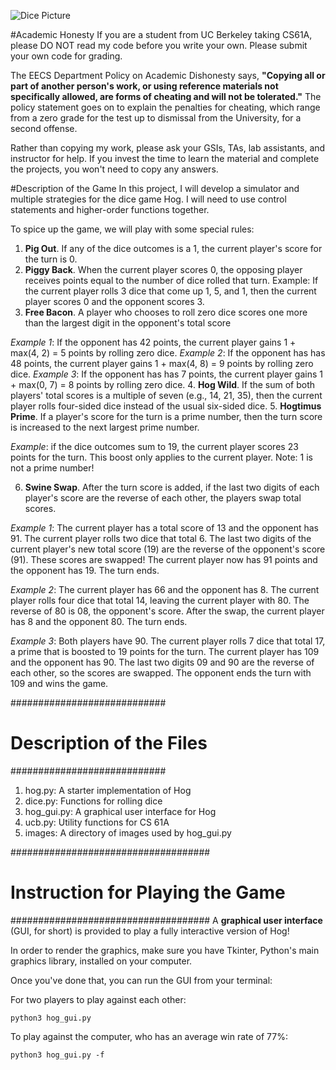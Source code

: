 ![Dice Picture](http://tugan0329.bitbucket.org/imgs/github/cs61a-hog.png)

#Academic Honesty
If you are a student from UC Berkeley taking CS61A, please DO NOT read my code before you write your own.
Please submit your own code for grading.

The EECS Department Policy on Academic Dishonesty says, **"Copying all or part of another person's work, or using reference materials not specifically allowed, are forms of cheating and will not be tolerated."** 
The policy statement goes on to explain the penalties for cheating, which range from a zero grade for the test up to dismissal from the University, for a second offense.

Rather than copying my work, please ask your GSIs, TAs, lab assistants, and instructor for help. 
If you invest the time to learn the material and complete the projects, you won't need to copy any answers.

#Description of the Game
In this project, I will develop a simulator and multiple strategies for the dice game Hog. 
I will need to use control statements and higher-order functions together.

To spice up the game, we will play with some special rules:

1. **Pig Out**. If any of the dice outcomes is a 1, the current player's score for the turn is 0.
2. **Piggy Back**. When the current player scores 0, the opposing player receives points equal to the number of dice rolled that turn.
Example: If the current player rolls 3 dice that come up 1, 5, and 1, then the current player scores 0 and the opponent scores 3.
3. **Free Bacon**. A player who chooses to roll zero dice scores one more than the largest digit in the opponent's total score
  
  *Example 1*: If the opponent has 42 points, the current player gains 1 + max(4, 2) = 5 points by rolling zero dice.
  *Example 2*: If the opponent has has 48 points, the current player gains 1 + max(4, 8) = 9 points by rolling zero dice.
  *Example 3*: If the opponent has has 7 points, the current player gains 1 + max(0, 7) = 8 points by rolling zero dice.
4. **Hog Wild**. If the sum of both players' total scores is a multiple of seven (e.g., 14, 21, 35), then the current player rolls four-sided dice instead of the usual six-sided dice.
5. **Hogtimus Prime**. If a player's score for the turn is a prime number, then the turn score is increased to the next largest prime number. 

  *Example*: if the dice outcomes sum to 19, the current player scores 23 points for the turn. This boost only applies to the current player. Note: 1 is not a prime number!
  
6. **Swine Swap**. After the turn score is added, if the last two digits of each player's score are the reverse of each other, the players swap total scores.

  *Example 1*: The current player has a total score of 13 and the opponent has 91. The current player rolls two dice that total 6. The last two digits of the current player's new total score (19) are the reverse of the opponent's score (91). These scores are swapped! The current player now has 91 points and the opponent has 19. The turn ends.
  
  *Example 2*: The current player has 66 and the opponent has 8. The current player rolls four dice that total 14, leaving the current player with 80. The reverse of 80 is 08, the opponent's score. After the swap, the current player has 8 and the opponent 80. The turn ends.
  
  *Example 3*: Both players have 90. The current player rolls 7 dice that total 17, a prime that is boosted to 19 points for the turn. The current player has 109 and the opponent has 90. The last two digits 09 and 90 are the reverse of each other, so the scores are swapped. The opponent ends the turn with 109 and wins the game.

############################
# Description of the Files #
############################

1. hog.py: A starter implementation of Hog
2. dice.py: Functions for rolling dice
3. hog_gui.py: A graphical user interface for Hog
4. ucb.py: Utility functions for CS 61A
5. images: A directory of images used by hog_gui.py

####################################
# Instruction for Playing the Game #
####################################
A **graphical user interface** (GUI, for short) is provided to play a fully interactive version of Hog!

In order to render the graphics, make sure you have Tkinter, Python's main graphics library, installed on your computer. 

Once you've done that, you can run the GUI from your terminal:

For two players to play against each other:
```
python3 hog_gui.py
```

To play against the computer, who has an average win rate of 77%:
```
python3 hog_gui.py -f
```
